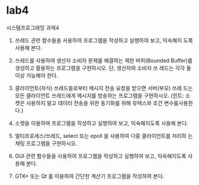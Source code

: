 # lab4
시스템프로그래밍 과제4

1.	쓰레드 관련 함수들을 사용하여 프로그램을 작성하고 실행하여 보고, 익숙해지 도록 사용해 본다.
   

3.	쓰레드를 사용하여 생산자 소비자 문제를 해결하는 제한 버퍼(Bounded Buffer)를 생성하고 활용하는 프로그램을 구현하시오. 단, 생산자와 소비자 쓰 레드는 각각 둘 이상 가능해야 한다.
   
               
4.	클라이언트(자식) 쓰레드들로부터 메시지 전송 요청을 받으면 서버(부모) 쓰레 드는 모든 클라이언트 쓰레드에게 메시지를 방송하는 프로그램을 구현하시오. (힌트: 소켓은 사용하지 말고 데이터 전송을 위한 동기화를 위해 뮤텍스와 조건 변수를사용한다.)
   

5.	소켓을 이용하여 프로그램을 작성하고 실행하여 보고, 익숙해지도록 사용해 본다.
   

6.	멀티프로세스/쓰레드, select 또는 epoll 을 사용하여 다중 클라이언트를 처리하 는 채팅 프로그램을 구현하시오. 


7.	GUI 관련 함수들을 사용하여 프로그램을 작성하고 실행하여 보고, 익숙해지도록 사용해 본다. 


8.	GTK+ 또는 Qt 를 이용하여 간단한 계산기 프로그램을 작성하여 본다. 

